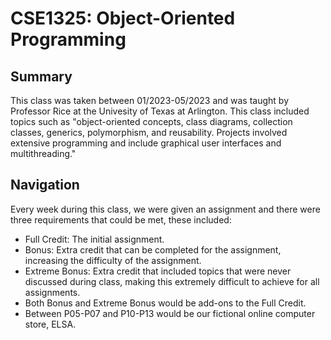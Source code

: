 # CSE1325: Object-Oriented Programming

## Summary 
This class was taken between 01/2023-05/2023 and was taught by Professor Rice at the Univesity of Texas at Arlington. This class included topics such as "object-oriented concepts, class diagrams, collection classes, generics, polymorphism, and reusability. Projects involved extensive programming and include graphical user interfaces and multithreading."

## Navigation
Every week during this class, we were given an assignment and there were three requirements that could be met, these included:
- Full Credit: The initial assignment.
- Bonus: Extra credit that can be completed for the assignment, increasing the difficulty of the assignment.
- Extreme Bonus: Extra credit that included topics that were never discussed during class, making this extremely difficult to achieve for all assignments.
- Both Bonus and Extreme Bonus would be add-ons to the Full Credit.
- Between P05-P07 and P10-P13 would be our fictional online computer store, ELSA.
